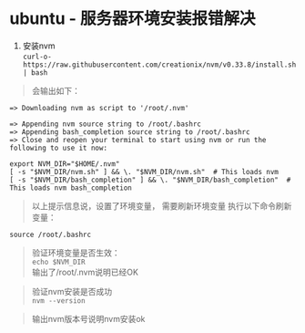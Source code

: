 #  ubuntu - 服务器环境安装报错解决

1. 安装nvm  
`curl-o-https://raw.githubusercontent.com/creationix/nvm/v0.33.8/install.sh | bash`  
> 会输出如下：
```
=> Downloading nvm as script to '/root/.nvm'

=> Appending nvm source string to /root/.bashrc
=> Appending bash_completion source string to /root/.bashrc
=> Close and reopen your terminal to start using nvm or run the following to use it now:

export NVM_DIR="$HOME/.nvm"
[ -s "$NVM_DIR/nvm.sh" ] && \. "$NVM_DIR/nvm.sh"  # This loads nvm
[ -s "$NVM_DIR/bash_completion" ] && \. "$NVM_DIR/bash_completion"  # This loads nvm bash_completion
```
> 以上提示信息说，设置了环境变量， 需要刷新环境变量  执行以下命令刷新变量：

`source /root/.bashrc`  
> 验证环境变量是否生效：  
`echo $NVM_DIR`  
> 输出了/root/.nvm说明已经OK  

> 验证nvm安装是否成功  
`nvm --version`

> 输出nvm版本号说明nvm安装ok
